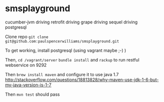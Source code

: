smsplayground
=============

cucumber-jvm driving retrofit driving grape driving sequel driving postgresql

Clone repo `git clone git@github.com:paulspencerwilliams/smsplayground.git`

To get working, install postgresql (using vagrant maybe ;-) )

Then, `cd /vagrant/server` `bundle install` and `rackup` to run restful webservice on 9292

Then `brew install maven` and configure it to use java 1.7 http://stackoverflow.com/questions/18813828/why-maven-use-jdk-1-6-but-my-java-version-is-1-7

Then `mvn test` should pass

